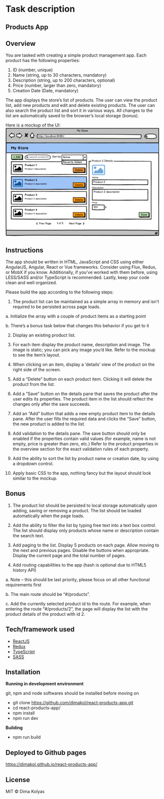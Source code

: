 # Task description

## Products App

## Overview

You are tasked with creating a simple product management app. Each product has the following properties:

1. ID (number, unique)
2. Name (string, up to 30 characters, mandatory)
3. Description (string, up to 200 characters, optional)
4. Price (number, larger than zero, mandatory)
5. Creation Date (Date, mandatory)

The app displays the store’s list of products. The user can view the product list, add new products and edit and delete existing products. The user can also search the product list and sort it in various ways. All changes to the list are automatically saved to the browser’s local storage (bonus).

Here is a mockup of the UI:
![image](screenshots/UI-mockup.png?raw=true "UI mockup image")

## Instructions

The app should be written in HTML, JavaScript and CSS using either AngularJS, Angular, React or Vue frameworks.
Consider using Flux, Redux, or MobX if you know.
Additionally, if you’ve worked with them before, using LESS/SASS and/or TypeScript is recommended.
Lastly, keep your code clean and well organized.

Please build the app according to the following steps:

1. The product list can be maintained as a simple array in memory and isn’t required to be persisted across page loads.

a. Initialize the array with a couple of product items as a starting point

b. There’s a bonus task below that changes this behavior if you get to it

2. Display an existing product list.

3. For each item display the product name, description and image. The image is static; you can pick any image you’d like. Refer to the mockup to see the item’s layout.

4. When clicking on an item, display a ‘details’ view of the product on the right side of the screen.

5. Add a “Delete” button on each product item. Clicking it will delete the product from the list.

6. Add a “Save” button on the details pane that saves the product after the user edits its properties. The product item in the list should reflect the changes only after the save succeeds.

7. Add an “Add” button that adds a new empty product item to the details pane. After the user fills the required data and clicks the “Save” button, the new product is added to the list.

8. Add validation to the details pane. The save button should only be enabled if the properties contain valid values (for example, name is not empty, price is greater than zero, etc.) Refer to the product properties in the overview section for the exact validation rules of each property.

9. Add the ability to sort the list by product name or creation date, by using a dropdown control.

10. Apply basic CSS to the app, nothing fancy but the layout should look similar to the mockup.

## Bonus

1. The product list should be persisted to local storage automatically upon adding, saving or removing a product. The list should be loaded automatically when the page loads.

2. Add the ability to filter the list by typing free text into a text box control. The list should display only products whose name or description contain the search text.

3. Add paging to the list. Display 5 products on each page. Allow moving to the next and previous pages. Disable the buttons when appropriate. Display the current page and the total number of pages.

4. Add routing capabilities to the app (hash is optional due to HTML5 history API)

a. Note – this should be last priority, please focus on all other functional requirements first

b. The main route should be “#/products”.

c. Add the currently selected product id to the route. For example, when entering the route “#/products/2”, the page will display the list with the product details of the product with id 2.

## Tech/framework used

- [ReactJS](https://reactjs.org/)
- [Redux](https://redux.js.org/)
- [TypeScript](https://www.typescriptlang.org/)
- [SASS](https://sass-lang.com/)

## Installation

**Running in development environment**

git, npm and node softwares should be installed before moving on

- git clone https://github.com/dimakol/react-products-app.git
- cd react-products-app/
- npm install
- npm run dev

**Building**

- npm run build

## Deployed to Github pages

https://dimakol.github.io/react-products-app/

## License

MIT © Dima Kolyas
